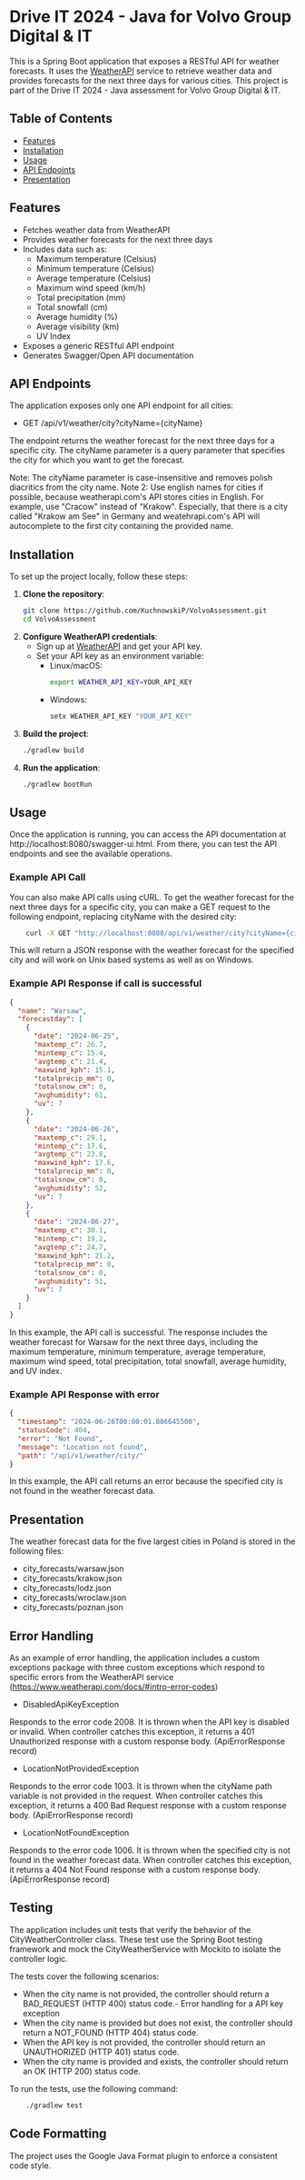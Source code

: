 # Drive IT 2024 - Java for Volvo Group Digital & IT

This is a Spring Boot application that exposes a RESTful API for weather forecasts. It uses the [WeatherAPI](https://www.weatherapi.com/) service to retrieve weather data and provides forecasts for the next three days for various cities. This project is part of the Drive IT 2024 - Java assessment for Volvo Group Digital & IT.

## Table of Contents

- [Features](#features)
- [Installation](#installation)
- [Usage](#usage)
- [API Endpoints](#api-endpoints)
- [Presentation](#presentation)

## Features

- Fetches weather data from WeatherAPI
- Provides weather forecasts for the next three days
- Includes data such as:
    - Maximum temperature (Celsius)
    - Minimum temperature (Celsius)
    - Average temperature (Celsius)
    - Maximum wind speed (km/h)
    - Total precipitation (mm)
    - Total snowfall (cm)
    - Average humidity (%)
    - Average visibility (km)
    - UV Index
- Exposes a generic RESTful API endpoint
- Generates Swagger/Open API documentation

## API Endpoints

The application exposes only one API endpoint for all cities:

- GET /api/v1/weather/city?cityName={cityName}

The endpoint returns the weather forecast for the next three days for a specific city. The cityName parameter is a query parameter that specifies the city for which you want to get the forecast.

Note: The cityName parameter is case-insensitive and removes polish diacritics from the city name.
Note 2: Use english names for cities if possible, because weatherapi.com's API stores cities in English.
For example, use "Cracow" instead of "Krakow". Especially, that there is a city called "Krakow am See" in Germany and weatehrapi.com's API will autocomplete to the first city containing the provided name.

## Installation

To set up the project locally, follow these steps:

1. **Clone the repository**:
   ```bash
   git clone https://github.com/KuchnowskiP/VolvoAssessment.git
   cd VolvoAssessment
2. **Configure WeatherAPI credentials**:
   - Sign up at [WeatherAPI](https://www.weatherapi.com/) and get your API key.
   - Set your API key as an environment variable:
     - Linux/macOS:
       ```bash
       export WEATHER_API_KEY=YOUR_API_KEY
     - Windows:
        ```cmd
       setx WEATHER_API_KEY "YOUR_API_KEY"
       
3. **Build the project**:
    ```bash
    ./gradlew build

4. **Run the application**:
    ```bash
    ./gradlew bootRun

## Usage
Once the application is running, you can access the API documentation at http://localhost:8080/swagger-ui.html.
From there, you can test the API endpoints and see the available operations.

### Example API Call
You can also make API calls using cURL.
To get the weather forecast for the next three days for a specific city, you can make a GET request to the following endpoint, replacing cityName with the desired city:

```bash
    curl -X GET "http://localhost:8080/api/v1/weather/city?cityName={cityName}" -H "accept: application/json"
```
This will return a JSON response with the weather forecast for the specified city and will work on Unix based systems as well as on Windows.

### Example API Response if call is successful
```json
{
  "name": "Warsaw",
  "forecastday": [
    {
      "date": "2024-06-25",
      "maxtemp_c": 26.7,
      "mintemp_c": 15.4,
      "avgtemp_c": 21.4,
      "maxwind_kph": 15.1,
      "totalprecip_mm": 0,
      "totalsnow_cm": 0,
      "avghumidity": 61,
      "uv": 7
    },
    {
      "date": "2024-06-26",
      "maxtemp_c": 29.1,
      "mintemp_c": 17.6,
      "avgtemp_c": 23.8,
      "maxwind_kph": 17.6,
      "totalprecip_mm": 0,
      "totalsnow_cm": 0,
      "avghumidity": 52,
      "uv": 7
    },
    {
      "date": "2024-06-27",
      "maxtemp_c": 30.1,
      "mintemp_c": 19.2,
      "avgtemp_c": 24.7,
      "maxwind_kph": 21.2,
      "totalprecip_mm": 0,
      "totalsnow_cm": 0,
      "avghumidity": 51,
      "uv": 7
    }
  ]
}
```
In this example, the API call is successful. The response includes the weather forecast for Warsaw for the next three days, including the maximum temperature, minimum temperature, average temperature, maximum wind speed, total precipitation, total snowfall, average humidity, and UV index.
### Example API Response with error
```json
{
  "timestamp": "2024-06-26T00:00:01.886645500",
  "statusCode": 404,
  "error": "Not Found",
  "message": "Location not found",
  "path": "/api/v1/weather/city/"
}
```
In this example, the API call returns an error because the specified city is not found in the weather forecast data. 
## Presentation
The weather forecast data for the five largest cities in Poland is stored in the following files:
- city_forecasts/warsaw.json
- city_forecasts/krakow.json
- city_forecasts/lodz.json
- city_forecasts/wroclaw.json
- city_forecasts/poznan.json

## Error Handling
As an example of error handling, the application includes a custom exceptions package with three custom exceptions which respond to specific errors from the WeatherAPI service (https://www.weatherapi.com/docs/#intro-error-codes)
- DisabledApiKeyException

Responds to the error code 2008.
It is thrown when the API key is disabled or invalid.
When controller catches this exception, it returns a 401 Unauthorized response with a custom response body. (ApiErrorResponse record)

- LocationNotProvidedException

Responds to the error code 1003.
It is thrown when the cityName path variable is not provided in the request.
When controller catches this exception, it returns a 400 Bad Request response with a custom response body. (ApiErrorResponse record)

- LocationNotFoundException

Responds to the error code 1006.
It is thrown when the specified city is not found in the weather forecast data.
When controller catches this exception, it returns a 404 Not Found response with a custom response body. (ApiErrorResponse record)

## Testing
The application includes unit tests that verify the behavior of the CityWeatherController class.
These test use the Spring Boot testing framework and mock the CityWeatherService with Mockito to isolate the controller logic.

The tests cover the following scenarios:
- When the city name is not provided, the controller should return a BAD_REQUEST (HTTP 400) status code.- Error handling for a API key exception
- When the city name is provided but does not exist, the controller should return a NOT_FOUND (HTTP 404) status code.
- When the API key is not provided, the controller should return an UNAUTHORIZED (HTTP 401) status code.
- When the city name is provided and exists, the controller should return an OK (HTTP 200) status code.

To run the tests, use the following command:
```bash
    ./gradlew test
```

## Code Formatting

The project uses the Google Java Format plugin to enforce a consistent code style.

